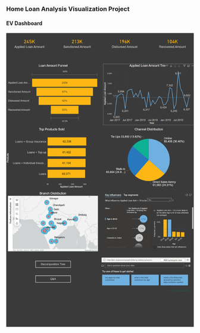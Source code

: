 ### Home Loan Analysis Visualization Project

#### EV Dashboard
![Home Loan Analysis Dashboard](https://github.com/dhruvil-26/PowerBI-Projects/blob/Home-Loan-Analysis/Home%20Loan%20Analysis.png)

